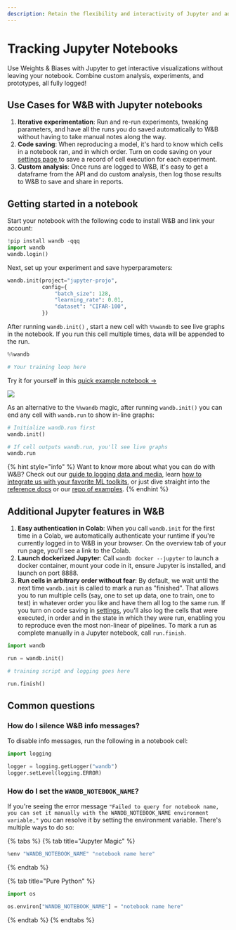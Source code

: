 ```yaml
---
description: Retain the flexibility and interactivity of Jupyter and add robust logging
---
```


# Tracking Jupyter Notebooks

Use Weights & Biases with Jupyter to get interactive visualizations without leaving your notebook. Combine custom analysis, experiments, and prototypes, all fully logged!

## **Use Cases for W&B with Jupyter notebooks**

1. **Iterative experimentation**: Run and re-run experiments, tweaking parameters, and have all the runs you do saved automatically to W&B without having to take manual notes along the way.
2. **Code saving**: When reproducing a model, it's hard to know which cells in a notebook ran, and in which order. Turn on code saving on your [settings page ](https://app.wandb.ai/settings)to save a record of cell execution for each experiment.
3. **Custom analysis**: Once runs are logged to W&B, it's easy to get a dataframe from the API and do custom analysis, then log those results to W&B to save and share in reports.

## Getting started in a notebook

Start your notebook with the following code to install W&B and link your account:

```python
!pip install wandb -qqq
import wandb
wandb.login()
```

Next, set up your experiment and save hyperparameters:

```python
wandb.init(project="jupyter-projo",
           config={
               "batch_size": 128,
               "learning_rate": 0.01,
               "dataset": "CIFAR-100",
           })
```

After running `wandb.init()` , start a new cell with `%%wandb` to see live graphs in the notebook. If you run this cell multiple times, data will be appended to the run.

```python
%%wandb

# Your training loop here
```

Try it for yourself in this [quick example notebook →](http://wandb.me/jupyter-interact-colab)

![](../../.gitbook/assets/jupyter-widget.png)

As an alternative to the `%%wandb` magic, after running `wandb.init()` you can end any cell with `wandb.run` to show in-line graphs:

```python
# Initialize wandb.run first
wandb.init()

# If cell outputs wandb.run, you'll see live graphs
wandb.run
```

{% hint style="info" %}
Want to know more about what you can do with W&B? Check out our [guide to logging data and media](log.md), learn [how to integrate us with your favorite ML toolkits](../integrations/), or just dive straight into the [reference docs](../../ref/python/) or our [repo of examples](https://github.com/wandb/examples).
{% endhint %}

## Additional Jupyter features in W&B

1. **Easy authentication in Colab**: When you call `wandb.init` for the first time in a Colab, we automatically authenticate your runtime if you're currently logged in to W&B in your browser. On the overview tab of your run page, you'll see a link to the Colab.
2. **Launch dockerized Jupyter**: Call `wandb docker --jupyter` to launch a docker container, mount your code in it, ensure Jupyter is installed, and launch on port 8888.
3. **Run cells in arbitrary order without fear**: By default, we wait until the next time `wandb.init` is called to mark a run as "finished". That allows you to run multiple cells \(say, one to set up data, one to train, one to test\) in whatever order you like and have them all log to the same run. If you turn on code saving in [settings](https://app.wandb.ai/settings), you'll also log the cells that were executed, in order and in the state in which they were run, enabling you to reproduce even the most non-linear of pipelines. To mark a run as complete manually in a Jupyter notebook, call `run.finish`.

```python
import wandb

run = wandb.init()

# training script and logging goes here

run.finish()
```

## Common questions

### How do I silence W&B info messages?

To disable info messages, run the following in a notebook cell:

```python
import logging

logger = logging.getLogger("wandb")
logger.setLevel(logging.ERROR)
```

### How do I set the `WANDB_NOTEBOOK_NAME`?

If you're seeing the error message `"Failed to query for notebook name, you can set it manually with the WANDB_NOTEBOOK_NAME environment variable,"` you can resolve it by setting the environment variable. There's multiple ways to do so:

{% tabs %}
{% tab title="Jupyter Magic" %}
```python
%env "WANDB_NOTEBOOK_NAME" "notebook name here"
```
{% endtab %}

{% tab title="Pure Python" %}
```python
import os

os.environ["WANDB_NOTEBOOK_NAME"] = "notebook name here"
```
{% endtab %}
{% endtabs %}

